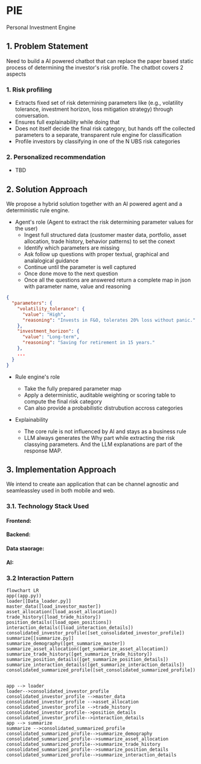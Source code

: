 # PIE
Personal Investment Engine

## 1. Problem Statement

Need to build a AI powered chatbot that can replace the paper based static process of determining the investor's risk profile. The chatbot covers 2 aspects
### 1. Risk profiling
  - Extracts fixed set of risk determining parameters like (e.g., volatility tolerance, investment horizon, loss mitigation strategy) through conversation.
  - Ensures full explainability while doing that
  - Does not itself decide the final risk category, but hands off the collected parameters to a separate, transparent rule engine for classification
  - Profile investors by classifying in one of the N UBS risk categories
### 2.  Personalized recommendation
  - TBD

## 2. Solution Approach
We propose a hybrid solution together with an AI powered agent and a deterministic rule engine.
- Agent's role (Agent to extract the risk determining parameter values for the user)
    - Ingest full structured data (customer master data, portfolio, asset allocation, trade history, behavior patterns) to set the conext
    - Identify which parameters are missing
    - Ask follow up questions with proper textual, graphical and analalogical guidance
    - Continue until the parameter is well captured
    - Once done move to the next question
    - Once all the questions are answered return a complete map in json with parameter name, value and reasoning

```json
{
  "parameters": {
    "volatility_tolerance": {
      "value": "High",
      "reasoning": "Invests in F&O, tolerates 20% loss without panic."
    },
    "investment_horizon": {
      "value": "Long-term",
      "reasoning": "Saving for retirement in 15 years."
    },
    ...
  }
}
```
- Rule engine's role
    - Take the fully prepared parameter map
    - Apply a deterministic, auditable weighting or scoring table to compute the final risk category
    - Can also provide a probabilistic distrubution accross categories
 
 - Explainability
     - The core rule is not influenced by AI and stays as a business rule
     - LLM always generates the Why part while extracting the risk classying parameters. And the LLM explanations are part of the response MAP.
  
  ## 3. Implementation Approach
  We intend to create aan application that can be channel agnostic and seamleassley used in both mobile and web. 
  
  ### 3.1. Technology Stack Used
  #### Frontend:

  #### Backend:

  #### Data staorage:

  #### AI:

  ### 3.2  Interaction Pattern
  ```mermaid
flowchart LR
  app((app.py))
  loader[[Data_loader.py]]
  master_data([load_investor_master])
  asset_allocation([load_asset_allocation])
  trade_history([load_trade_history])
  position_details([load_open_positions])
  interaction_details([load_interaction_details])
  consolidated_investor_profile([set_consolidated_investor_profile])
  summarize[[summarize.py]]
  summarize_demography([get_summarize_master])
  summarize_asset_allocation([get_summarize_asset_allocation])
  summarize_trade_history([get_summarize_trade_history])
  summarize_position_details([get_summarize_position_details])
  summarize_interaction_details([get_summarize_interaction_details])
  consolidated_summarized_profile([set_consolidated_summarized_profile])


  app --> loader
  loader-->consolidated_investor_profile
  consolidated_investor_profile -->master_data
  consolidated_investor_profile -->asset_allocation
  consolidated_investor_profile -->trade_history
  consolidated_investor_profile-->position_details
  consolidated_investor_profile-->interaction_details
  app --> summarize
  summarize -->consolidated_summarized_profile
  consolidated_summarized_profile-->summarize_demography
  consolidated_summarized_profile-->summarize_asset_allocation
  consolidated_summarized_profile-->summarize_trade_history
  consolidated_summarized_profile-->summarize_position_details
  consolidated_summarized_profile-->summarize_interaction_details
  

```



  

